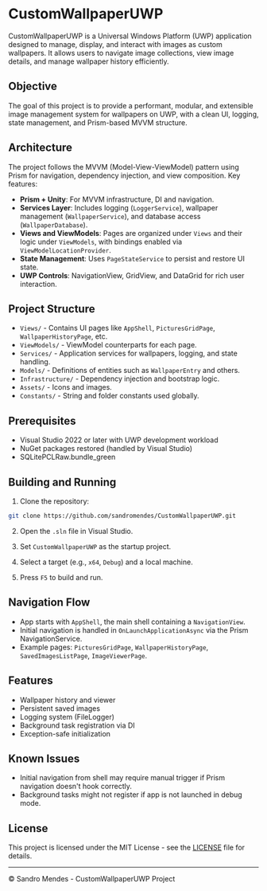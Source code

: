 # CustomWallpaperUWP

CustomWallpaperUWP is a Universal Windows Platform (UWP) application designed to manage, display, and interact with images as custom wallpapers. It allows users to navigate image collections, view image details, and manage wallpaper history efficiently.

## Objective

The goal of this project is to provide a performant, modular, and extensible image management system for wallpapers on UWP, with a clean UI, logging, state management, and Prism-based MVVM structure.

## Architecture

The project follows the MVVM (Model-View-ViewModel) pattern using Prism for navigation, dependency injection, and view composition. Key features:

- **Prism + Unity**: For MVVM infrastructure, DI and navigation.
- **Services Layer**: Includes logging (`LoggerService`), wallpaper management (`WallpaperService`), and database access (`WallpaperDatabase`).
- **Views and ViewModels**: Pages are organized under `Views` and their logic under `ViewModels`, with bindings enabled via `ViewModelLocationProvider`.
- **State Management**: Uses `PageStateService` to persist and restore UI state.
- **UWP Controls**: NavigationView, GridView, and DataGrid for rich user interaction.

## Project Structure

- `Views/` - Contains UI pages like `AppShell`, `PicturesGridPage`, `WallpaperHistoryPage`, etc.
- `ViewModels/` - ViewModel counterparts for each page.
- `Services/` - Application services for wallpapers, logging, and state handling.
- `Models/` - Definitions of entities such as `WallpaperEntry` and others.
- `Infrastructure/` - Dependency injection and bootstrap logic.
- `Assets/` - Icons and images.
- `Constants/` - String and folder constants used globally.

## Prerequisites

- Visual Studio 2022 or later with UWP development workload
- NuGet packages restored (handled by Visual Studio)
- SQLitePCLRaw.bundle_green

## Building and Running

1. Clone the repository:

```bash
git clone https://github.com/sandromendes/CustomWallpaperUWP.git
```

2. Open the `.sln` file in Visual Studio.

3. Set `CustomWallpaperUWP` as the startup project.

4. Select a target (e.g., `x64`, `Debug`) and a local machine.

5. Press `F5` to build and run.

## Navigation Flow

- App starts with `AppShell`, the main shell containing a `NavigationView`.
- Initial navigation is handled in `OnLaunchApplicationAsync` via the Prism NavigationService.
- Example pages: `PicturesGridPage`, `WallpaperHistoryPage`, `SavedImagesListPage`, `ImageViewerPage`.

## Features

- Wallpaper history and viewer
- Persistent saved images
- Logging system (FileLogger)
- Background task registration via DI
- Exception-safe initialization

## Known Issues

- Initial navigation from shell may require manual trigger if Prism navigation doesn't hook correctly.
- Background tasks might not register if app is not launched in debug mode.

## License

This project is licensed under the MIT License - see the [LICENSE](LICENSE) file for details.

---

© Sandro Mendes - CustomWallpaperUWP Project